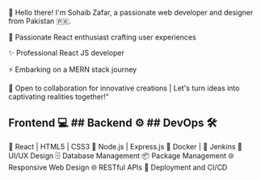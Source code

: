 👋 Hello there! I'm Sohaib Zafar, a passionate web developer and designer from Pakistan 🇵🇰.

🚀 Passionate React enthusiast crafting user experiences

✨ Professional React JS developer

⚡ Embarking on a MERN stack journey

👯 Open to collaboration for innovative creations | Let's turn ideas into captivating realities together!"


## Frontend 💻              ## Backend ⚙️               ## DevOps 🛠️

🚀 React | HTML5 | CSS3     🔧 Node.js | Express.js    🐳 Docker | 🚀 Jenkins
🎨 UI/UX Design            🗄️ Database Management    📦 Package Management
🌐 Responsive Web Design   🌐 RESTful APIs           🔧 Deployment and CI/CD



<!---
sohaibzafar701/sohaibzafar701 is a ✨ special ✨ repository because its `README.md` (this file) appears on your GitHub profile.
You can click the Preview link to take a look at your changes.
--->
